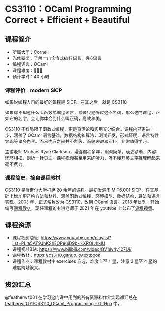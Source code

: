 # CS3110：OCaml Programming Correct + Efficient + Beautiful

## 课程简介

- 所属大学：Cornell
- 先修要求：了解一门命令式编程语言，类C语言
- 编程语言：OCaml
- 课程难度：🌟🌟🌟
- 预计学时：40 小时

### 课程评价：modern SICP

如果说编程入门的最好的课程是 SICP。在其之后，就是 CS3110。

如果你不知道什么叫函数式编程语言，或者只是听过这个名词，那么这门课程，正如它的名字，会让你体会到什么叫正确，高效和美。

CS3110 不仅局限于函数式编程，更是将理论和实用充分结合。课程内容更进一步，涵盖了 OCaml 语言基础，数据结构和算法，测试开发，形式证明，语言特性实现等诸多内容。而且内容之间并不割裂，而是递进和互补，非常值得学习。

主讲老师 Michael Ryan Clarkson，浸淫编程多年，用词简单，表述清晰，内容环环相扣，剖析一针见血。课程视频甚至用来练听力，听不懂开英文字幕理解起来毫不费力。

### 课程简史，摘自课程教材

CS3110 是康奈尔大学打磨 20 余年的课程。最初发源于 MIT6.001 SICP，在其基础上增加更严格方法和材料，涵盖函数式编程，环境模型，数据结构，算法和语言实现。2008 年，正式名称改为 CS3110，改用 OCaml 语言。2018 年秋季，开始编写[课程教材](https://cs3110.github.io/textbook)。现任课程的主讲老师于 2021 年在 youtube 上公布了[课程视频](https://www.youtube.com/playlist?list=PLre5AT9JnKShBOPeuiD9b-I4XROIJhkIU)。

## 课程资源

- 课程视频油管: <https://www.youtube.com/playlist?list=PLre5AT9JnKShBOPeuiD9b-I4XROIJhkIU>
- 课程视频B站: <https://www.bilibili.com/video/BV1dv4y127Ui/>
- 课程教材：<https://cs3110.github.io/textbook>
- 课程作业：课程教材中 exercises 自选，难度 1 至 4 星，注意 3 星至 4 星的难度跨越很大。

## 资源汇总

@featherwit001 在学习这门课中用到的所有资源和作业实现都汇总在 [featherwit001/CS3110_OCaml_Programming - GitHub](https://github.com/featherwit001/CS3110_OCaml_Programming) 中。
